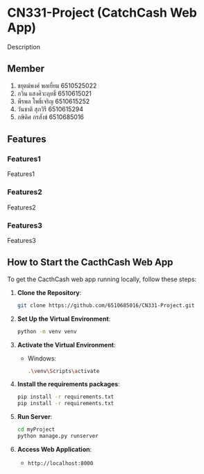 # CN331-Project (CatchCash Web App)

Description

## Member
1. ชยุตม์พงศ์ พลเยี่ยม 6510525022
1. กวิน แสงศิวะฤทธิ์ 6510615021
1. พีรพล โพธิ์เจริญ 6510615252
1. วันชาติ สุภวิรี 6510615294
1. กษิดิศ กรสังข์ 6510685016


## Features

### Features1
Features1

### Features2
Features2

### Features3
Features3

## How to Start the CacthCash Web App
To get the CacthCash web app running locally, follow these steps:

1. **Clone the Repository**:
     ```bash
     git clone https://github.com/6510685016/CN331-Project.git
     ```

2. **Set Up the Virtual Environment**:
     ```bash
     python -m venv venv
     ```

3. **Activate the Virtual Environment**:
     - Windows:
       ```bash
       .\venv\Scripts\activate
       ```

4. **Install the requirements packages**:
     ```bash
     pip install -r requirements.txt
     pip install -r requirements.txt
     ```

5. **Run Server**:
     ```bash
     cd myProject
     python manage.py runserver
     ```

6. **Access Web Application**:
   - `http://localhost:8000`

